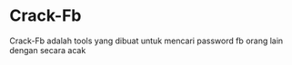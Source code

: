# Crack-Fb
Crack-Fb adalah tools yang dibuat untuk mencari password fb orang lain dengan secara acak
